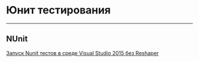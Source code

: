 # Юнит тестирования #

---

## NUnit ##

[Запуск Nunit тестов в среде Visual Studio 2015 без Reshaper](test_adapter/main.md)
